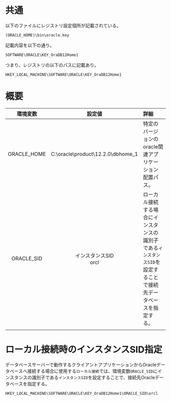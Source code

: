 # 共通 
以下のファイルにレジストリ設定個所が記載されている。

`(ORACLE_HOME)\bin\oracle.key`

記載内容を以下の通り。
```
SOFTWARE\ORACLE\KEY_OraDB12Home1
```

つまり、レジストリの以下のパスに記載あり。
```
HKEY_LOCAL_MACHINE\SOFTWARE\ORACLE\KEY_OraDB12Home1
```

# 概要
|環境変数|設定値|詳細|
|:-:|:-:|:-|
|ORACLE_HOME|C:\oracle\product\12.2.0\dbhome_1|特定のバージョンのoracle関連アプリケーション配置パス。|
|ORACLE_SID|インスタンスSID<br>orcl|ローカル接続する場合にインスタンスの識別子である`インスタンスSID`を設定することで接続先データベースを指定する。|
||||

# ローカル接続時のインスタンスSID指定
データベースサーバーで動作するクライアントアプリケーションからOracleデータベースへ接続する場合に使用する`ローカル接続`では、環境変数`ORACLE_SID`にインスタンスの識別子である`インスタンスSID`を設定することで、接続先Oracleデータベースを指定する。

```
HKEY_LOCAL_MACHINE\SOFTWARE\ORACLE\KEY_OraDB12Home1\ORACLE_SID\orcl
```